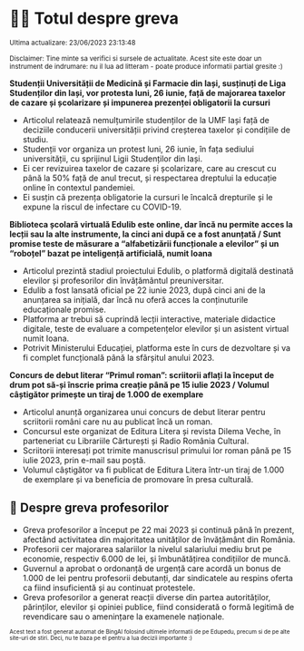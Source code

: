# 👩‍🏫 Totul despre greva
<sub>Ultima actualizare: 23/06/2023 23:13:48</sub>

<sub>Disclaimer: Tine minte sa verifici si sursele de actualitate. Acest site este doar un instrument de indrumare: nu il lua ad litteram - poate produce informatii partial gresite :)</sub>

**Studenții Universității de Medicină și Farmacie din Iași, susținuți de Liga Studenților din Iași, vor protesta luni, 26 iunie, față de majorarea taxelor de cazare și școlarizare și impunerea prezenței obligatorii la cursuri**

- Articolul relatează nemulțumirile studenților de la UMF Iași față de deciziile conducerii universității privind creșterea taxelor și condițiile de studiu.
- Studenții vor organiza un protest luni, 26 iunie, în fața sediului universității, cu sprijinul Ligii Studenților din Iași.
- Ei cer revizuirea taxelor de cazare și școlarizare, care au crescut cu până la 50% față de anul trecut, și respectarea dreptului la educație online în contextul pandemiei.
- Ei susțin că prezența obligatorie la cursuri le încalcă drepturile și le expune la riscul de infectare cu COVID-19.

**Biblioteca școlară virtuală Edulib este online, dar încă nu permite acces la lecții sau la alte instrumente, la cinci ani după ce a fost anunțată / Sunt promise teste de măsurare a “alfabetizării funcționale a elevilor” și un “roboțel” bazat pe inteligență artificială, numit Ioana**

- Articolul prezintă stadiul proiectului Edulib, o platformă digitală destinată elevilor și profesorilor din învățământul preuniversitar.
- Edulib a fost lansată oficial pe 22 iunie 2023, după cinci ani de la anunțarea sa inițială, dar încă nu oferă acces la conținuturile educaționale promise.
- Platforma ar trebui să cuprindă lecții interactive, materiale didactice digitale, teste de evaluare a competențelor elevilor și un asistent virtual numit Ioana.
- Potrivit Ministerului Educației, platforma este în curs de dezvoltare și va fi complet funcțională până la sfârșitul anului 2023.

**Concurs de debut literar “Primul roman”: scriitorii aflați la început de drum pot să-și înscrie prima creație până pe 15 iulie 2023 / Volumul câștigător primește un tiraj de 1.000 de exemplare**

- Articolul anunță organizarea unui concurs de debut literar pentru scriitorii români care nu au publicat încă un roman.
- Concursul este organizat de Editura Litera și revista Dilema Veche, în parteneriat cu Librariile Cărturești și Radio România Cultural.
- Scriitorii interesați pot trimite manuscrisul primului lor roman până pe 15 iulie 2023, prin e-mail sau poștă.
- Volumul câștigător va fi publicat de Editura Litera într-un tiraj de 1.000 de exemplare și va beneficia de promovare în presa culturală.

## 🏫 Despre greva profesorilor

- Greva profesorilor a început pe 22 mai 2023 și continuă până în prezent, afectând activitatea din majoritatea unităților de învățământ din România.
- Profesorii cer majorarea salariilor la nivelul salariului mediu brut pe economie, respectiv 6.000 de lei, și îmbunătățirea condițiilor de muncă.
- Guvernul a aprobat o ordonanță de urgență care acordă un bonus de 1.000 de lei pentru profesorii debutanți, dar sindicatele au respins oferta ca fiind insuficientă și au continuat protestele.
- Greva profesorilor a generat reacții diverse din partea autorităților, părinților, elevilor și opiniei publice, fiind considerată o formă legitimă de revendicare sau o amenințare la examenele naționale.


<sub><sub>Acest text a fost generat automat de BingAI folosind ultimele informatii de pe Edupedu, precum si de pe alte site-uri de stiri. Deci, nu te baza pe el pentru a lua decizii importante :)</sub></sub>